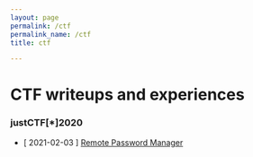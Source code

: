 ```yaml
---
layout: page
permalink: /ctf
permalink_name: /ctf
title: ctf

---
```

# CTF writeups and experiences
### justCTF\[*\]2020
- \[ 2021-02-03 \] [Remote Password Manager](rdp.md)
